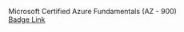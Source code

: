 Microsoft Certified Azure Fundamentals (AZ - 900)  
<a href="https://www.credly.com/badges/babd329b-3503-4431-b7b6-6fe16a0b52d3/public_url" target="_blank">Badge Link</a>
